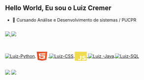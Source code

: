 ## Hello World, Eu sou o Luiz Cremer 

- 🌱 Cursando Análise e Desenvolvimento de sistemas / PUCPR

##

<div>
  <a href="https://github.com/LuizCremer">
  <img height="180em" src="https://github-readme-stats.vercel.app/api?username=LuizCremer&show_icons=true&theme=radical&include_all_commits=true&count_private=true"/>
  <img height="180em" src="https://github-readme-stats.vercel.app/api/top-langs/?username=LuizCremer&layout=compact&langs_count=16&theme=radical"/>
</div>

##

<div style="display: inline_block"><br>
  <img align="center" alt="Luiz-Python" height="30" width="40"src="https://cdn.jsdelivr.net/gh/devicons/devicon@latest/icons/python/python-original.svg" />           
  <img align="center" alt="Luiz-HTML" height="30" width="40" src="https://raw.githubusercontent.com/devicons/devicon/master/icons/html5/html5-original.svg">
  <img align="center" alt="Luiz-CSS" height="30" width="40" src="https://cdn.jsdelivr.net/gh/devicons/devicon@latest/icons/css3/css3-original.svg" /> 
  <img align="center" alt="Luiz -Js" height="30" width="40" src="https://raw.githubusercontent.com/devicons/devicon/master/icons/javascript/javascript-plain.svg">
  <img align="center" alt="Luiz -Java" height="30" width="40"src="https://cdn.jsdelivr.net/gh/devicons/devicon@latest/icons/java/java-original.svg" />                   
  <img align="center" alt="Luiz-SQL" height="30" width="40" src="https://cdn.jsdelivr.net/gh/devicons/devicon@latest/icons/azuresqldatabase/azuresqldatabase-original.svg" />
</div>

##
<div>
   <a href="https://instagram.com/luiz_cremer" target="_blank"><img src="https://img.shields.io/badge/-Instagram-%23E4405F?style=for-the-badge&logo=instagram&logoColor=white" target="_blank"></a>
   <a href="https://br.linkedin.com" target="_blank"><img src="https://img.shields.io/badge/-LinkedIn-%230077B5?style=for-the-badge&logo=linkedin&logoColor=white" 
</div>



